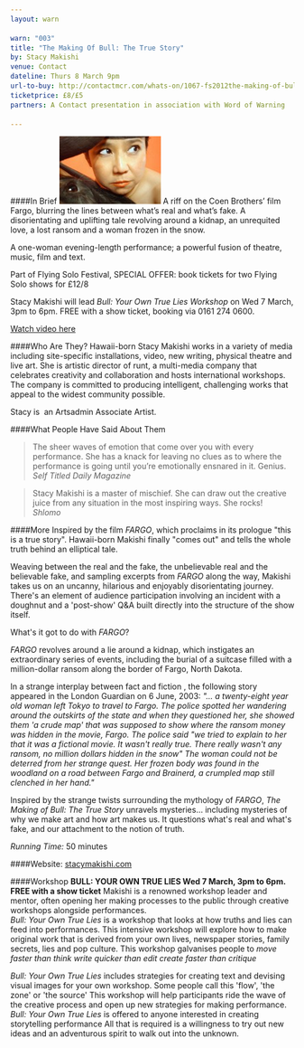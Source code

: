 ```yaml
---
layout: warn

warn: "003"
title: "The Making Of Bull: The True Story"
by: Stacy Makishi
venue: Contact
dateline: Thurs 8 March 9pm
url-to-buy: http://contactmcr.com/whats-on/1067-fs2012the-making-of-bull-the-true-story/booking/
ticketprice: £8/£5
partners: A Contact presentation in association with Word of Warning

---
```


####In Brief
![Stacy Makishis](w3stacy.jpg)
A riff on the Coen Brothers’ film Fargo, blurring the lines between what’s real and what’s fake. A disorientating and uplifting tale revolving around a kidnap, an unrequited love, a lost ransom and a woman frozen in the snow.    

A one-woman evening-length performance; a powerful fusion of theatre, music, film and text.

Part of Flying Solo Festival, SPECIAL OFFER: book tickets for two Flying Solo shows for £12/8

Stacy Makishi will lead *Bull: Your Own True Lies Workshop* on Wed 7 March, 3pm to 6pm. FREE with a show ticket, booking via 0161 274 0600.

[Watch video here](http://www.youtube.com/v/X9Ms1XDocvI&hl=en_US&feature=player_embedded&version=3%22)

####Who Are They?
Hawaii-born Stacy Makishi works in a variety of media including site-specific installations, video, new writing, physical theatre and live art. She is artistic director of runt, a multi-media company that celebrates creativity and collaboration and hosts international workshops.  The company is committed to producing intelligent, challenging works that appeal to the widest community possible.

Stacy is  an Artsadmin Associate Artist.

####What People Have Said About Them
>The sheer waves of emotion that come over you with every performance. She has a knack for leaving no clues as to where the performance is going until you’re emotionally ensnared in it. Genius.      
*Self Titled Daily Magazine*

>Stacy Makishi is a master of mischief. She can draw out the creative juice from any situation in the most inspiring ways. She rocks!     
*Shlomo*

####More
Inspired by the film *FARGO*, which proclaims in its prologue "this is a true story". Hawaii-born Makishi finally "comes out" and tells the whole truth behind an elliptical tale.

Weaving between the real and the fake, the unbelievable real and the believable fake, and sampling excerpts from *FARGO* along the way, Makishi takes us on an uncanny, hilarious and enjoyably disorientating journey.  There's an element of audience participation involving an incident with a doughnut and a 'post-show' Q&A built directly into the structure of the show itself.

What's it got to do with *FARGO*?

*FARGO* revolves around a lie around a kidnap, which instigates an extraordinary series of events, including the burial of a suitcase filled with a million-dollar ransom along the border of Fargo, North Dakota.

In a strange interplay between fact and fiction , the following story appeared in the London Guardian on 6 June, 2003:
*"… a twenty-eight year old woman left Tokyo to travel to Fargo. The police spotted her wandering around the outskirts of the state and when they questioned her, she showed them 'a crude map' that was supposed to show where the ransom money was hidden in the movie, Fargo.  The police said "we tried to explain to her that it was a fictional movie.  It wasn't really true.  There really wasn't any ransom, no million dollars hidden in the snow" The woman could not be deterred from her strange quest.  Her frozen body was found in the woodland on a road between Fargo and Brainerd, a crumpled map still clenched in her hand."*

Inspired by the strange twists surrounding the mythology of *FARGO*, *The Making of Bull: The True Story* unravels mysteries… including mysteries of why we make art and how art makes us.  It questions what's real and what's fake, and our attachment to the notion of truth.   

*Running Time:* 50 minutes

####Website:
[stacymakishi.com](http://www.stacymakishi.com/)

####Workshop
**BULL: YOUR OWN TRUE LIES
Wed 7 March, 3pm to 6pm. FREE with a show ticket**
Makishi is a renowned workshop leader and mentor, often opening her making processes to the public through creative workshops alongside performances.  
*Bull: Your Own True Lies* is a workshop that looks at how truths and lies can feed into performances.  This intensive workshop will explore how to make original work that is derived from your own lives, newspaper stories, family secrets, lies and pop culture.
This workshop galvanises people to
*move faster than think 
write quicker than edit 
create faster than critique*

*Bull: Your Own True Lies* includes strategies for creating text and devising visual images for your own workshop.
Some people call this 'flow', 'the zone' or 'the source'
This workshop will help participants ride the wave of the creative process and open up new strategies for making performance.  *Bull: Your Own True Lies* is offered to anyone interested in creating storytelling performance
All that is required is a willingness to try out new ideas and an adventurous spirit to walk out into the unknown.




